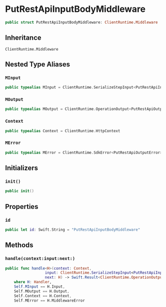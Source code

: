 # PutRestApiInputBodyMiddleware

``` swift
public struct PutRestApiInputBodyMiddleware: ClientRuntime.Middleware 
```

## Inheritance

`ClientRuntime.Middleware`

## Nested Type Aliases

### `MInput`

``` swift
public typealias MInput = ClientRuntime.SerializeStepInput<PutRestApiInput>
```

### `MOutput`

``` swift
public typealias MOutput = ClientRuntime.OperationOutput<PutRestApiOutputResponse>
```

### `Context`

``` swift
public typealias Context = ClientRuntime.HttpContext
```

### `MError`

``` swift
public typealias MError = ClientRuntime.SdkError<PutRestApiOutputError>
```

## Initializers

### `init()`

``` swift
public init() 
```

## Properties

### `id`

``` swift
public let id: Swift.String = "PutRestApiInputBodyMiddleware"
```

## Methods

### `handle(context:input:next:)`

``` swift
public func handle<H>(context: Context,
                  input: ClientRuntime.SerializeStepInput<PutRestApiInput>,
                  next: H) -> Swift.Result<ClientRuntime.OperationOutput<PutRestApiOutputResponse>, MError>
    where H: Handler,
    Self.MInput == H.Input,
    Self.MOutput == H.Output,
    Self.Context == H.Context,
    Self.MError == H.MiddlewareError
```

